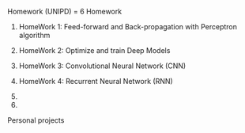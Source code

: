 ﻿Homework (UNIPD) = 6 Homework
 
 1) HomeWork 1: Feed-forward and Back-propagation with Perceptron algorithm
 
 2) HomeWork 2: Optimize and train Deep Models
 
 3) HomeWork 3: Convolutional Neural Network (CNN)
 
 4) HomeWork 4: Recurrent Neural Network (RNN)
 
 5)
 
 6)
 
 
 Personal projects
 
 
